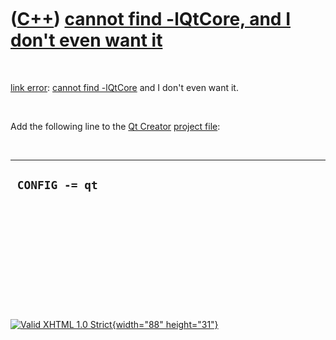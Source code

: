



 

 

 

 

 

([C++](Cpp.htm)) [cannot find -lQtCore, and I don't even want it](CppLinkErrorCannotFindQtCoreMustBeOut.htm)
============================================================================================================

 

[link error](CppLinkError.htm): [cannot find
-lQtCore](CppLinkErrorCannotFindQtCore.htm) and I don't even want it.

 

Add the following line to the [Qt Creator](CppQtCreator.htm) [project
file](CppQtProjectFile.htm):

 

  -----------------
  ` CONFIG -= qt`
  -----------------

 

 

 

 

 





 

[![Valid XHTML 1.0 Strict](valid-xhtml10.png){width="88"
height="31"}](http://validator.w3.org/check?uri=referer)
